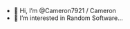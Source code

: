 - 👋 Hi, I’m @Cameron7921 / Cameron
- 👀 I’m interested in Random Software...




<!---
Cameron7921/Cameron7921 is a ✨ special ✨ repository because its `README.md` (this file) appears on your GitHub profile.
You can click the Preview link to take a look at your changes.
--->
